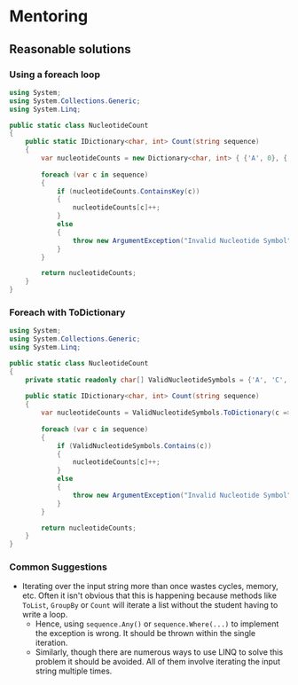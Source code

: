 # Mentoring

## Reasonable solutions

### Using a foreach loop

```csharp
using System;
using System.Collections.Generic;
using System.Linq;

public static class NucleotideCount
{
    public static IDictionary<char, int> Count(string sequence)
    {
        var nucleotideCounts = new Dictionary<char, int> { {'A', 0}, {'C', 0}, {'G', 0}, {'T', 0} };
        
        foreach (var c in sequence)
        {
            if (nucleotideCounts.ContainsKey(c))
            {
                nucleotideCounts[c]++;
            }
            else
            {
                throw new ArgumentException("Invalid Nucleotide Symbol");
            }
        }

        return nucleotideCounts;
    }
}
```

### Foreach with ToDictionary

```csharp
using System;
using System.Collections.Generic;
using System.Linq;

public static class NucleotideCount
{
    private static readonly char[] ValidNucleotideSymbols = {'A', 'C', 'G', 'T'};
    
    public static IDictionary<char, int> Count(string sequence)
    {
        var nucleotideCounts = ValidNucleotideSymbols.ToDictionary(c => c, c => 0);
        
        foreach (var c in sequence)
        {
            if (ValidNucleotideSymbols.Contains(c))
            {
                nucleotideCounts[c]++;
            }
            else
            {
                throw new ArgumentException("Invalid Nucleotide Symbol");
            }
        }

        return nucleotideCounts;
    }
}
```

### Common Suggestions

 * Iterating over the input string more than once wastes cycles, memory, etc. Often it isn't obvious that this is happening because methods like `ToList`, `GroupBy` or `Count` will iterate a list without the student having to write a loop.
   * Hence, using `sequence.Any()` or `sequence.Where(...)` to implement the exception is wrong. It should be thrown within the single iteration.
   * Similarly, though there are numerous ways to use LINQ to solve this problem it should be avoided. All of them involve iterating the input string multiple times.